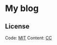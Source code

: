 
# My blog 

## License

Code: [MIT](https://mit-license.org/)
Content: [CC](https://creativecommons.org/licenses/by/4.0/)

